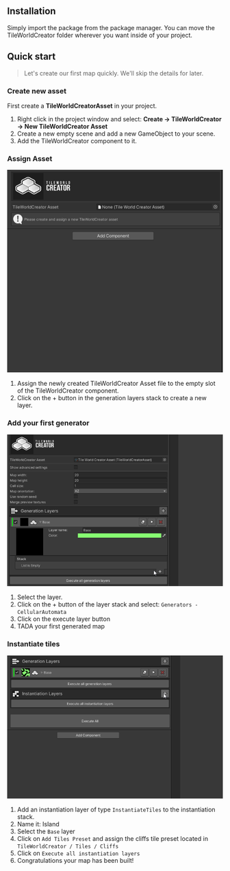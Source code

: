 ## Installation

Simply import the package from the package manager. You can move the TileWorldCreator folder wherever you want inside of your project.

## Quick start

> Let's create our first map quickly. We'll skip the details for later.  

### Create new asset
First create a **TileWorldCreatorAsset** in your project.
1. Right click in the project window and select: **Create -> TileWorldCreator -> New TileWorldCreator Asset**  
2. Create a new empty scene and add a new GameObject to your scene.  
3. Add the TileWorldCreator component to it.  

### Assign Asset
![quickstart1](img/twcQuickStart1.gif)
1. Assign the newly created TileWorldCreator Asset file to the empty slot of the TileWorldCreator component.  
2. Click on the + button in the generation layers stack to create a new layer.  

### Add your first generator
![quickstart2](img/twcQuickStart2.gif)
1. Select the layer. 
2. Click on the + button of the layer stack and select: `Generators - CellularAutomata`  
3. Click on the execute layer button  
4. TADA your first generated map  


### Instantiate tiles
![quickstart3](img/twcQuickStart3.gif)

1. Add an instantiation layer of type `InstantiateTiles`  to the instantiation stack.  
2. Name it: Island  
3. Select the `Base` layer  
4. Click on `Add Tiles Preset` and assign the cliffs tile preset located in `TileWorldCreator / Tiles / Cliffs`  
5. Click on `Execute all instantiation layers`  
6. Congratulations your map has been built!  
